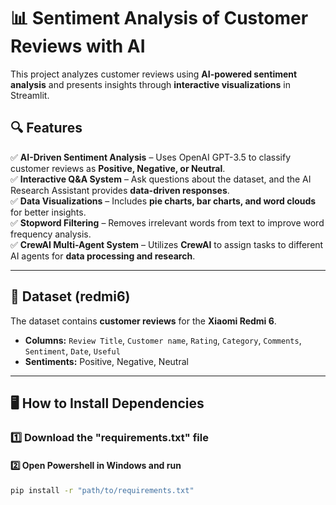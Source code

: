 # 📊 Sentiment Analysis of Customer Reviews with AI

This project analyzes customer reviews using **AI-powered sentiment analysis** and presents insights through **interactive visualizations** in Streamlit.

## 🔍 Features
✅ **AI-Driven Sentiment Analysis** – Uses OpenAI GPT-3.5 to classify customer reviews as **Positive, Negative, or Neutral**.  
✅ **Interactive Q&A System** – Ask questions about the dataset, and the AI Research Assistant provides **data-driven responses**.  
✅ **Data Visualizations** – Includes **pie charts, bar charts, and word clouds** for better insights.  
✅ **Stopword Filtering** – Removes irrelevant words from text to improve word frequency analysis.  
✅ **CrewAI Multi-Agent System** – Utilizes **CrewAI** to assign tasks to different AI agents for **data processing and research**.  

---

## 📂 Dataset (redmi6)
The dataset contains **customer reviews** for the **Xiaomi Redmi 6**.  
- **Columns:** `Review Title`, `Customer name`, `Rating`, `Category`, `Comments`, `Sentiment`, `Date`, `Useful` 
- **Sentiments:** Positive, Negative, Neutral  

---

## 🖥️ How to Install Dependencies
### 1️⃣ Download the "requirements.txt" file
#### 2️⃣ Open Powershell in Windows and run
```bash
pip install -r "path/to/requirements.txt"
